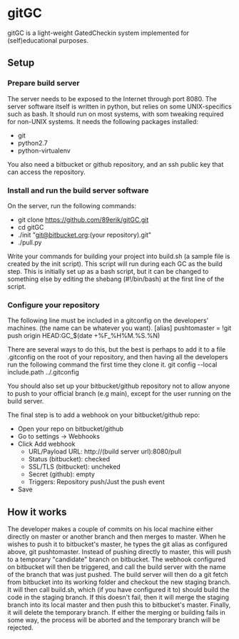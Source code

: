 # gitGC

gitGC is a light-weight GatedCheckin system implemented for (self)educational purposes.

## Setup

### Prepare build server
The server needs to be exposed to the Internet through port 8080. The server software itself is written in python, but relies on some UNIX-specifics such as bash. It should run on most systems, with som tweaking required for non-UNIX systems. It needs the following packages installed:
* git
* python2.7
* python-virtualenv

You also need a bitbucket or github repository, and an ssh public key that can access the repository.

### Install and run the build server software
On the server, run the following commands:
* git clone https://github.com/89erik/gitGC.git
* cd gitGC
* ./init "git@bitbucket.org:(your repository).git"
* ./pull.py

Write your commands for building your project into build.sh (a sample file is created by the init script). This script will run during each GC as the build step. This is initially set up as a bash script, but it can be changed to something else by editing the shebang (#!/bin/bash) at the first line of the script.

### Configure your repository
The following line must be included in a gitconfig on the developers' machines. (the name can be whatever you want).
[alias] pushtomaster = !git push origin HEAD:GC_$(date +%F_%H%M.%S.%N)

There are several ways to do this, but the best is perhaps to add it to a file .gitconfig on the root of your repository, and then having all the developers run the following command the first time they clone it.
git config --local include.path ../.gitconfig

You should also set up your bitbucket/github repository not to allow anyone to push to your official branch (e.g main), except for the user running on the build server.

The final step is to add a webhook on your bitbucket/github repo:
* Open your repo on bitbucket/github
* Go to settings -> Webhooks
* Click Add webhook
    * URL/Payload URL: http://(build server url):8080/pull
    * Status (bitbucket): checked
    * SSL/TLS (bitbucket): uncheked
    * Secret (github): empty
    * Triggers: Repository push/Just the push event
* Save

## How it works
The developer makes a couple of commits on his local machine either directly on master or another branch and then merges to master. When he wishes to push it to bitbucket's master, he types the git alias as configured above, git pushtomaster. Instead of pushing directly to master, this will push to a temporary "candidate" branch on bitbucket. The webhook configured on bitbucket will then be triggered, and call the build server with the name of the branch that was just pushed. The build server will then do a git fetch from bitbucket into its working folder and checkout the new staging branch. It will then call build.sh, which (if you have configured it to) should build the code in the staging branch. If this doesn't fail, then it will merge the staging branch into its local master and then push this to bitbucket's master. Finally, it will delete the temporary branch. If either the merging or building fails in some way, the process will be aborted and the temporary branch will be rejected.


